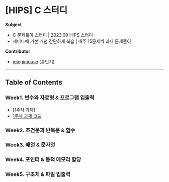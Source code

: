 # [HIPS] C 스터디
**Subject**

- C 문제풀이 스터디 | 2023.09 HIPS 스터디<br>
- 세미나때 기본 개념 간단하게 복습 | 매주 15문제씩 과제 문제풀이<br>

**Contributor**

- [mingimouse](https://github.com/mingimouse/) (홍민기)<br>

---

## Table of Contents

### Week1. 변수와 자료형 & 프로그램 입출력

- [1주차 과제]
- [1주차 과제 코드](./week1/)

### Week2. 조건문과 반복문 & 함수



### Week3. 배열 & 문자열



### Week4. 포인터 & 동적 메모리 할당



### Week5. 구조체 & 파일 입출력



